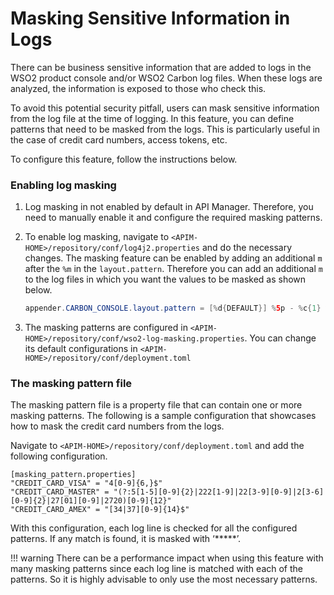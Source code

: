 # Masking Sensitive Information in Logs

There can be business sensitive information that are added to logs in the WSO2 product console and/or WSO2 Carbon log files. When these logs are analyzed, the information is exposed to those who check this.

To avoid this potential security pitfall, users can mask sensitive information from the log file at the time of logging. In this feature, you can define patterns that need to be masked from the logs. This is particularly useful in the case of credit card numbers, access tokens, etc.

To configure this feature, follow the instructions below.

### Enabling log masking

1. Log masking in not enabled by default in API Manager. Therefore, you need to manually enable it and configure the required masking patterns. 

2. To enable log masking, navigate to `<APIM-HOME>/repository/conf/log4j2.properties` and do the necessary changes. The masking feature can be enabled by adding an additional `m` after the `%m` in the `layout.pattern`. Therefore you can add an additional `m` to the log files in which you want the values to be masked as shown below.

    ```java
    appender.CARBON_CONSOLE.layout.pattern = [%d{DEFAULT}] %5p - %c{1} %mm%n
    ``` 
 
3. The masking patterns are configured in `<APIM-HOME>/repository/conf/wso2-log-masking.properties`. You can change its default configurations in `<APIM-HOME>/repository/conf/deployment.toml`

### The masking pattern file

The masking pattern file is a property file that can contain one or more masking patterns. The following is a sample configuration that showcases how to mask the credit card numbers from the logs.

Navigate to `<APIM-HOME>/repository/conf/deployment.toml` and add the following configuration.

```properties
[masking_pattern.properties]
"CREDIT_CARD_VISA" = "4[0-9]{6,}$"
"CREDIT_CARD_MASTER" = "(?:5[1-5][0-9]{2}|222[1-9]|22[3-9][0-9]|2[3-6][0-9]{2}|27[01][0-9]|2720)[0-9]{12}"
"CREDIT_CARD_AMEX" = "[34|37][0-9]{14}$"
```

With this configuration, each log line is checked for all the configured patterns. If any match is found, it is masked with ‘\*\*\*\*\*’.

!!! warning
    There can be a performance impact when using this feature with many masking patterns since each log line is matched with each of the patterns. So it is highly advisable to only use the most necessary patterns.
